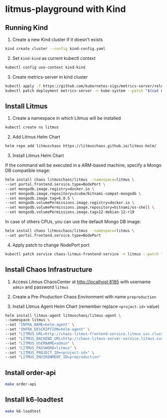# litmus-playground with Kind

## Running Kind

1. Create a new Kind cluster if it doesn't exists

```bash
kind create cluster --config kind-config.yaml
```

2. Set `kind-kind` as current kubectl context

```bash
kubectl config use-context kind-kind
```

3. Create metrics-server in kind cluster

```bash
kubectl apply -f https://github.com/kubernetes-sigs/metrics-server/releases/download/v0.5.0/components.yaml
kubectl patch deployment metrics-server -n kube-system --patch "$(cat metric-server-patch.yaml)"
```

## Install Litmus

1. Create a namespace in which Litmus will be installed

```bash
kubectl create ns litmus
```

2. Add Litmus Helm Chart

```bash
helm repo add litmuschaos https://litmuschaos.github.io/litmus-helm/
```

3. Install Litmus Helm Chart

If the command will be executed in a ARM-based machine, specify a Mongo DB compatible image:

```bash
helm install chaos litmuschaos/litmus --namespace=litmus \
--set portal.frontend.service.type=NodePort \
--set mongodb.image.registry=docker.io \
--set mongodb.image.repository=zcube/bitnami-compat-mongodb \
--set mongodb.image.tag=6.0.5 \
--set mongodb.volumePermissions.image.registry=docker.io \
--set mongodb.volumePermissions.image.repository=bitnami/os-shell \
--set mongodb.volumePermissions.image.tag=12-debian-12-r19
```

In case of others CPUs, you can use the default Mongo DB image:

```bash
helm install chaos litmuschaos/litmus --namespace=litmus \
--set portal.frontend.service.type=NodePort
```

4. Apply patch to change NodePort port

```bash
kubectl patch service chaos-litmus-frontend-service -n litmus --patch "$(cat litmus-frontend-service-patch.yaml)"
```

## Install Chaos Infrastructure

1. Access Litmus ChaosCenter at [http://localhost:8185](http://localhost:8185) with username `admin` and password `litmus`

2. Create a Pre-Production Chaos Environment with name `preproduction`

3. Install Litmus Agent Helm Chart (remember replace `<project-id>` value)

```bash
helm install litmus-agent litmuschaos/litmus-agent \
--namespace litmus \
--set "INFRA_NAME=helm-agent" \
--set "INFRA_DESCRIPTION=helm-agent" \
--set "LITMUS_URL=http://chaos-litmus-frontend-service.litmus.svc.cluster.local:9091" \
--set "LITMUS_BACKEND_URL=http://chaos-litmus-server-service.litmus.svc.cluster.local:9002" \
--set "LITMUS_USERNAME=admin" \
--set "LITMUS_PASSWORD=litmus" \
--set "LITMUS_PROJECT_ID=<project-id>" \
--set "LITMUS_ENVIRONMENT_ID=preproduction"
```

## Install order-api

```bash
make order-api
```

## Install k6-loadtest

```bash
make k6-loadtest
```